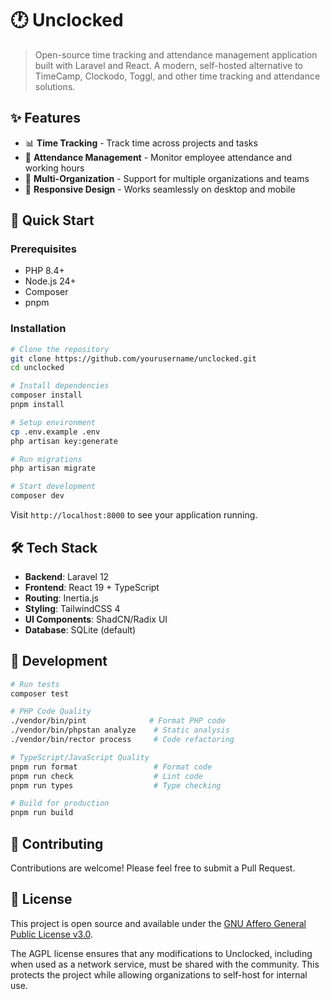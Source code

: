 # 🕐 Unclocked

> Open-source time tracking and attendance management application built with Laravel and React. A modern, self-hosted alternative to TimeCamp, Clockodo, Toggl, and other time tracking and attendance solutions.

## ✨ Features

- 📊 **Time Tracking** - Track time across projects and tasks
- 👥 **Attendance Management** - Monitor employee attendance and working hours
- 🏢 **Multi-Organization** - Support for multiple organizations and teams
- 📱 **Responsive Design** - Works seamlessly on desktop and mobile

## 🚀 Quick Start

### Prerequisites

- PHP 8.4+
- Node.js 24+
- Composer
- pnpm

### Installation

```bash
# Clone the repository
git clone https://github.com/yourusername/unclocked.git
cd unclocked

# Install dependencies
composer install
pnpm install

# Setup environment
cp .env.example .env
php artisan key:generate

# Run migrations
php artisan migrate

# Start development
composer dev
```

Visit `http://localhost:8000` to see your application running.

## 🛠️ Tech Stack

- **Backend**: Laravel 12
- **Frontend**: React 19 + TypeScript
- **Routing**: Inertia.js
- **Styling**: TailwindCSS 4
- **UI Components**: ShadCN/Radix UI
- **Database**: SQLite (default)

## 📝 Development

```bash
# Run tests
composer test

# PHP Code Quality
./vendor/bin/pint              # Format PHP code
./vendor/bin/phpstan analyze    # Static analysis
./vendor/bin/rector process     # Code refactoring

# TypeScript/JavaScript Quality
pnpm run format                 # Format code
pnpm run check                  # Lint code
pnpm run types                  # Type checking

# Build for production
pnpm run build
```

## 🤝 Contributing

Contributions are welcome! Please feel free to submit a Pull Request.

## 📄 License

This project is open source and available under the [GNU Affero General Public License v3.0](LICENSE).

The AGPL license ensures that any modifications to Unclocked, including when used as a network service, must be shared with the community. This protects the project while allowing organizations to self-host for internal use.
